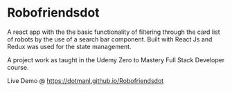 # Robofriendsdot

A react app with the the basic functionality of filtering through the card list of robots by 
the use of a search bar component. Built with React Js 
and Redux was used for the state management.

A project work as taught in the Udemy Zero to Mastery Full Stack Developer
course. 
 

Live Demo @ https://dotmanl.github.io/Robofriendsdot
